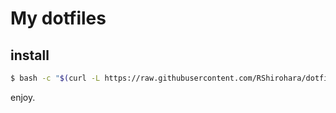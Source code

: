# My dotfiles

## install

```bash
$ bash -c "$(curl -L https://raw.githubusercontent.com/RShirohara/dotfiles/master/etc/install)"
```

enjoy.

